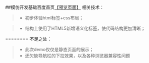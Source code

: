 ##模仿开发基础百度首页[【预览页面】](http://htmlpreview.github.io/?https://github.com/Linny1637314031/jikexueyuan-work/blob/master/test-01/02-baidu(html%2Bcss)/baidu.html)
相关技术：

>* 初步体验html标签+css布局；

>* 结构上使用了HTML5新增语义化标签，使代码结构更加清晰；

========
不足之处：
>* 此次demo仅仅是静态页面的展示；
>* 还欠缺导航栏的下拉效果，以及各种浏览器兼容性问题
